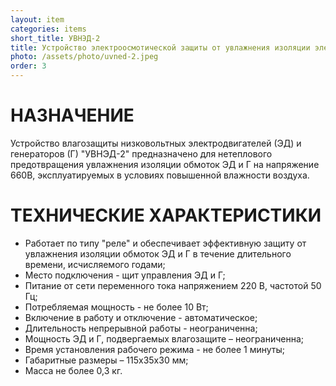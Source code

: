 ```yaml
---
layout: item
categories: items
short_title: УВНЭД-2
title: Устройство электроосмотической защиты от увлажнения изоляции электродвигателей на напряжение 660 В
photo: /assets/photo/uvned-2.jpeg
order: 3
---
```


# НАЗНАЧЕНИЕ
Устройство влагозащиты низковольтных электродвигателей (ЭД) и генераторов (Г) "УВНЭД-2" предназначено для нетеплового предотвращения увлажнения изоляции обмоток ЭД и Г на напряжение 660В, эксплуатируемых в условиях повышенной влажности воздуха.

# ТЕХНИЧЕСКИЕ ХАРАКТЕРИСТИКИ
- Работает по типу "реле" и обеспечивает эффективную защиту от увлажнения изоляции обмоток ЭД и Г в течение длительного времени, исчисляемого годами;
- Место подключения - щит управления ЭД и Г;
- Питание от сети переменного тока напряжением 220 В, частотой 50 Гц;
- Потребляемая мощность - не более 10 Вт;
- Включение в работу и отключение - автоматическое;
- Длительность непрерывной работы - неограниченна;
- Мощность ЭД и Г, подвергаемых влагозащите – неограниченна;
- Время установления рабочего режима - не более 1 минуты;
- Габаритные размеры – 115х35х30 мм;
- Масса не более 0,3 кг.
